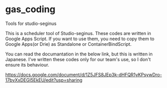 # gas_coding
Tools for studio-seginus

This is a scheduler tool of Studio-seginus. These codes are written in Google Apps Script.
If you want to use them, you need to copy them to Google Apps(or Drie) as Standalone or ContainerBindScript.

You can read the documantation in the below link, but this is written in Japanese.
I've written these codes only for our team's use, so I don't ensure its behaviour.

https://docs.google.com/document/d/1Z5JFS8JEp3k-dHFQR1yKPsywDro-17bvXxDEGI5EkEU/edit?usp=sharing

